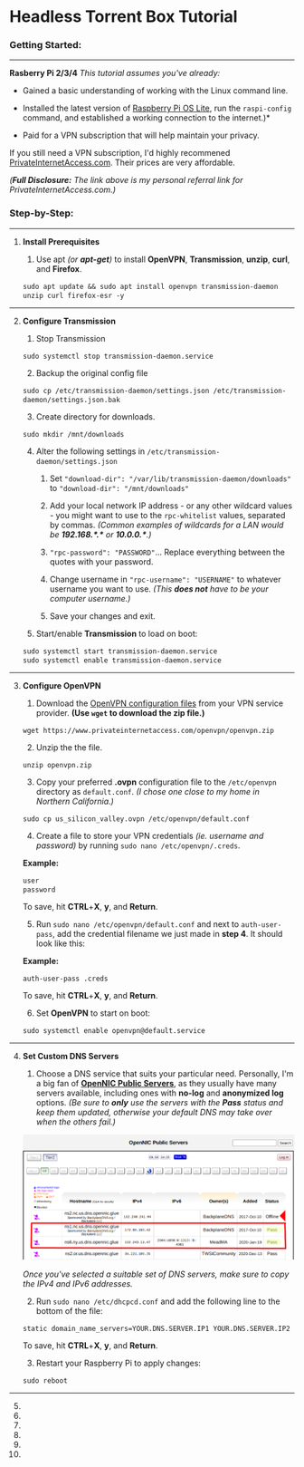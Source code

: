 # Headless Torrent Box Tutorial

### Getting Started:

---

**Rasberry Pi 2/3/4**
*This tutorial assumes you've already:*

* Gained a basic understanding of working with the Linux command line.

* Installed the latest version of [Raspberry Pi OS Lite](https://downloads.raspberrypi.org/raspios_lite_armhf/images/raspios_lite_armhf-2021-01-12/2021-01-11-raspios-buster-armhf-lite.zip), run the `raspi-config` command, and established a working connection to the internet.)*

* Paid for a VPN subscription that will help maintain your privacy.

If you still need a VPN subscription, I'd highly recommened [PrivateInternetAccess.com](http://www.privateinternetaccess.com/pages/buy-a-vpn/1218buyavpn?invite=U2FsdGVkX1-MyKjtJ2elxr-u_Z7E7ZVXuIBDNEY55Ww%2CcTAHlCvPgR3Ct2n3lq3W1M0FF5E). Their prices are very affordable.

*(**Full Disclosure:** The link above is my personal referral link for PrivateInternetAccess.com.)*

### Step-by-Step:
---
1. **Install Prerequisites**
	1. Use apt *(or **apt-get**)* to install **OpenVPN**, **Transmission**, **unzip**, **curl**, and **Firefox**.
	
	```
	sudo apt update && sudo apt install openvpn transmission-daemon unzip curl firefox-esr -y
	```

---
	
2. **Configure Transmission**

	1. Stop Transmission
	
	```
	sudo systemctl stop transmission-daemon.service
	```

	2. Backup the original config file

	```
	sudo cp /etc/transmission-daemon/settings.json /etc/transmission-daemon/settings.json.bak
	```

	3. Create directory for downloads.

	```
	sudo mkdir /mnt/downloads
	```
	
	4. Alter the following settings in `/etc/transmission-daemon/settings.json`

		1. Set `"download-dir": "/var/lib/transmission-daemon/downloads"` to `"download-dir": "/mnt/downloads"`

		2. Add your local network IP address - or any other wildcard values - you might want to use to the `rpc-whitelist` values, separated by commas. *(Common examples of wildcards for a LAN would be **192.168.\*.\*** or **10.0.0.\***.)*

		3. `"rpc-password": "PASSWORD"`... Replace everything between the quotes with your password.

		4. Change username in `"rpc-username": "USERNAME"` to whatever username you want to use. *(This **does not** have to be your computer username.)*
		
		5. Save your changes and exit.
		
	5. Start/enable **Transmission** to load on boot:
	
	```
	sudo systemctl start transmission-daemon.service
	sudo systemctl enable transmission-daemon.service
	```

---

3. **Configure OpenVPN**

	1. Download the [OpenVPN configuration files](https://www.privateinternetaccess.com/openvpn/openvpn.zip) from your VPN service provider. **(Use `wget` to download the zip file.)**
	
	```
	wget https://www.privateinternetaccess.com/openvpn/openvpn.zip
	```
	
	2. Unzip the the file.
	
	```
	unzip openvpn.zip
	```
	
	3. Copy your preferred **.ovpn** configuration file to the `/etc/openvpn` directory as `default.conf`. *(I chose one close to my home in Northern California.)*
	
	```
	sudo cp us_silicon_valley.ovpn /etc/openvpn/default.conf
	```
	
	4. Create a file to store your VPN credentials *(ie. username and password)* by running `sudo nano /etc/openvpn/.creds`.
	
	**Example:**
	```
	user
	password
	```
	To save, hit **CTRL**+**X**, **y**, and **Return**.
	
	5. Run `sudo nano /etc/openvpn/default.conf` and next to `auth-user-pass`, add the credential filename we just made in **step 4**. It should look like this:
	
	**Example:**
	```
	auth-user-pass .creds
	```
	To save, hit **CTRL**+**X**, **y**, and **Return**.
	
	6. Set **OpenVPN** to start on boot:
	
	```
	sudo systemctl enable openvpn@default.service
	```

---

4. **Set Custom DNS Servers**

	1. Choose a DNS service that suits your particular need. Personally, I'm a big fan of **[OpenNIC Public Servers](https://servers.opennicproject.org/)**, as they usually have many servers available, including ones with **no-log** and **anonymized log** options. *(Be sure to **only** use the servers with the **Pass** status and keep them updated, otherwise your default DNS may take over when the others fail.)*

	![Example from OpenNIC](opennic.png)

	*Once you've selected a suitable set of DNS servers, make sure to copy the IPv4 and IPv6 addresses.*
	
	2. Run `sudo nano /etc/dhcpcd.conf` and add the following line to the bottom of the file:
	
	```
	static domain_name_servers=YOUR.DNS.SERVER.IP1 YOUR.DNS.SERVER.IP2
	```
	To save, hit **CTRL**+**X**, **y**, and **Return**.
	
	3. Restart your Raspberry Pi to apply changes:
	
	```
	sudo reboot
	```
---

5. 

6. 

7. 

8. 

9. 

10.
